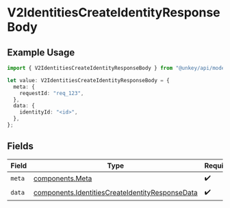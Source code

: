 # V2IdentitiesCreateIdentityResponseBody

## Example Usage

```typescript
import { V2IdentitiesCreateIdentityResponseBody } from "@unkey/api/models/components";

let value: V2IdentitiesCreateIdentityResponseBody = {
  meta: {
    requestId: "req_123",
  },
  data: {
    identityId: "<id>",
  },
};
```

## Fields

| Field                                                                                                              | Type                                                                                                               | Required                                                                                                           | Description                                                                                                        |
| ------------------------------------------------------------------------------------------------------------------ | ------------------------------------------------------------------------------------------------------------------ | ------------------------------------------------------------------------------------------------------------------ | ------------------------------------------------------------------------------------------------------------------ |
| `meta`                                                                                                             | [components.Meta](../../models/components/meta.md)                                                                 | :heavy_check_mark:                                                                                                 | N/A                                                                                                                |
| `data`                                                                                                             | [components.IdentitiesCreateIdentityResponseData](../../models/components/identitiescreateidentityresponsedata.md) | :heavy_check_mark:                                                                                                 | N/A                                                                                                                |